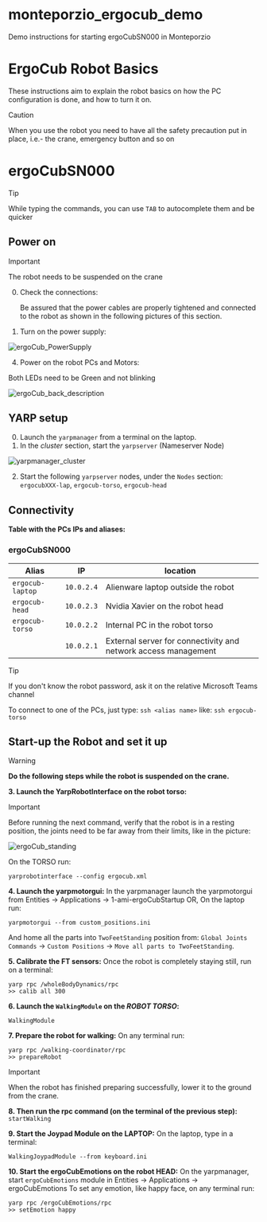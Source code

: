 # monteporzio_ergocub_demo
Demo instructions for starting ergoCubSN000 in Monteporzio

# ErgoCub Robot Basics

These instructions aim to explain the robot basics on how the PC configuration is done, and how to turn it on.

> [!CAUTION]
> When you use the robot you need to have all the safety precaution put in place, i.e.- the crane, emergency button and so on

# ergoCubSN000

> [!TIP]
> While typing the commands, you can use `TAB` to autocomplete them and be quicker

## Power on

> [!IMPORTANT]  
> The robot needs to be suspended on the crane

0. Check the connections:
   
   Be assured that the power cables are properly tightened and connected to the robot as shown in the following pictures of this section.

2. Turn on the power supply:
   
![ergoCub_PowerSupply](https://github.com/hsp-iit/demos/assets/86918431/83eefd8e-1f9f-4ebf-a7e2-e1c5cc95231d)

4. Power on the robot PCs and Motors:

Both LEDs need to be Green and not blinking

![ergoCub_back_description](https://github.com/hsp-iit/demos/assets/86918431/833d000f-287d-4655-bc7a-38a2b0a2f220)

## YARP setup

0. Launch the `yarpmanager` from a terminal on the laptop.
1. In the *cluster* section, start the `yarpserver` (Nameserver Node)

![yarpmanager_cluster](https://github.com/hsp-iit/demos/assets/86918431/580798a3-4897-4354-a3b1-99ed0b982d38)

2. Start the following `yarpserver` nodes, under the `Nodes` section: `ergocubXXX-lap`, `ergocub-torso`, `ergocub-head`

## Connectivity

**Table with the PCs IPs and aliases:**

### ergoCubSN000
| Alias | IP | location |
| ----- | --- | ------ |
|`ergocub-laptop` | `10.0.2.4` | Alienware laptop outside the robot |
|`ergocub-head` | `10.0.2.3` | Nvidia Xavier on the robot head |
|`ergocub-torso` | `10.0.2.2` | Internal PC in the robot torso |
| | `10.0.2.1` | External server for connectivity and network access management |

> [!TIP]
> If you don't know the robot password, ask it on the relative Microsoft Teams channel

To connect to one of the PCs, just type: `ssh <alias name>` like: `ssh ergocub-torso`

## Start-up the Robot and set it up

> [!WARNING]  
> **Do the following steps while the robot is suspended on the crane.**

**3. Launch the YarpRobotInterface on the robot torso:**
   
> [!IMPORTANT]
> Before running the next command, verify that the robot is in a resting position, the joints need to be far away from their limits, like in the picture:
> 
> ![ergoCub_standing](https://github.com/hsp-iit/demos/assets/86918431/b2d7bea3-5f8c-4198-8504-b51087696caa)

On the TORSO run:
   ```
   yarprobotinterface --config ergocub.xml
   ```

**4. Launch the yarpmotorgui:**
In the yarpmanager launch the yarpmotorgui from Entities -> Applications -> 1-ami-ergoCubStartup
OR, On the laptop run:
```
yarpmotorgui --from custom_positions.ini
```

And home all the parts into `TwoFeetStanding` position from: `Global Joints Commands` -> `Custom Positions` -> `Move all parts to TwoFeetStanding`.

**5. Calibrate the FT sensors:**
Once the robot is completely staying still, run on a terminal:
   ```
   yarp rpc /wholeBodyDynamics/rpc
   >> calib all 300
   ```

**6. Launch the `WalkingModule` on the *ROBOT TORSO*:**
   ```
   WalkingModule
   ```

**7. Prepare the robot for walking:**
On any terminal run:
   ```
   yarp rpc /walking-coordinator/rpc
   >> prepareRobot
   ```
   
> [!IMPORTANT]  
> When the robot has finished preparing successfully, lower it to the ground from the crane.

**8. Then run the rpc command (on the terminal of the previous step):** `startWalking`

**9. Start the Joypad Module on the LAPTOP:**
On the laptop, type in a terminal:
   ```
   WalkingJoypadModule --from keyboard.ini
   ```

**10. Start the ergoCubEmotions on the robot HEAD:**
On the yarpmanager, start `ergoCubEmotions` module in Entities -> Applications -> ergoCubEmotions
To set any emotion, like happy face, on any terminal run:
   ```
   yarp rpc /ergoCubEmotions/rpc
   >> setEmotion happy
   ```


